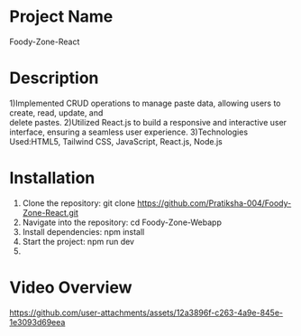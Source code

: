 # Project Name
Foody-Zone-React

# Description
1)Implemented CRUD operations to manage paste data, allowing users to create, read, update, and        
delete pastes.
2)Utilized React.js to build a responsive and interactive user interface, ensuring a seamless user 
experience. 
3)Technologies Used:HTML5, Tailwind CSS, JavaScript, React.js, Node.js 

# Installation
1. Clone the repository: git clone https://github.com/Pratiksha-004/Foody-Zone-React.git
2. Navigate into the repository: cd Foody-Zone-Webapp
3. Install dependencies: npm install
4. Start the project: npm run dev
5. 
# Video Overview
https://github.com/user-attachments/assets/12a3896f-c263-4a9e-845e-1e3093d69eea

